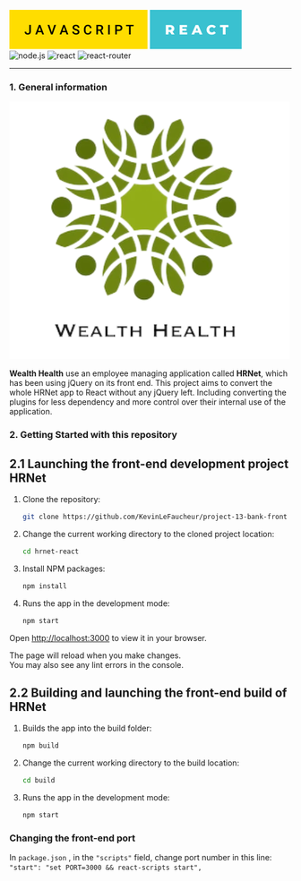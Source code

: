 ![JAVASCRIPT](/badges/javascript.svg)
![REACT](/badges/react.svg)
</br>
![node.js](https://img.shields.io/badge/node.js-v16.16.0-green?style=for-the-badge&logo=nodedotjs)
![react](https://img.shields.io/badge/react-18.2.0-18a7d6?style=for-the-badge&logo=react)
![react-router](https://img.shields.io/badge/react%20router-6.10.0-red?style=for-the-badge&logo=reactrouter)
<br>

---

### 1. General information

![Wealth Health](/badges/logo.webp)

**Wealth Health** use an employee managing application called **HRNet**, which has been using jQuery on its front end. This project aims to convert the whole HRNet app to React without any jQuery left. Including converting the plugins for less dependency and more control over their internal use of the application.


### 2. Getting Started with this repository

## 2.1 Launching the front-end development project HRNet

1. Clone the repository:

   ```sh
   git clone https://github.com/KevinLeFaucheur/project-13-bank-front
   ```

2. Change the current working directory to the cloned project location:

   ```sh
   cd hrnet-react
   ```

3. Install NPM packages:
   ```sh
   npm install
   ```

4. Runs the app in the development mode:
   ```sh
   npm start
   ```

Open [http://localhost:3000](http://localhost:3000) to view it in your browser.

The page will reload when you make changes.\
You may also see any lint errors in the console.

## 2.2 Building and launching the front-end build of HRNet

1. Builds the app into the build folder:
   ```sh
   npm build
   ```

2. Change the current working directory to the build location:

   ```sh
   cd build
   ```

3. Runs the app in the development mode:
   ```sh
   npm start
   ```

### Changing the front-end port

In `package.json` , in the `"scripts"` field, change port number in this line:<br>
`"start": "set PORT=3000 && react-scripts start",`

